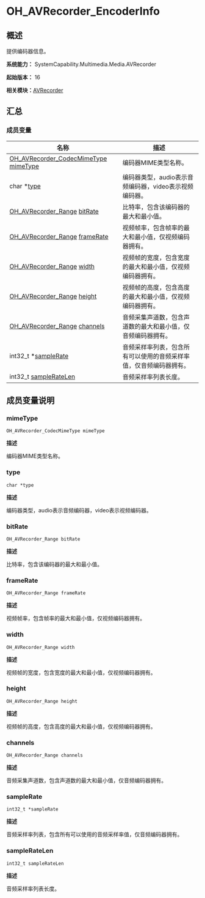 # OH_AVRecorder_EncoderInfo


## 概述

提供编码器信息。

**系统能力：** SystemCapability.Multimedia.Media.AVRecorder

**起始版本：** 16

**相关模块：**[AVRecorder](_a_v_recorder.md)


## 汇总


### 成员变量

| 名称 | 描述 | 
| -------- | -------- |
| [OH_AVRecorder_CodecMimeType](_a_v_recorder.md#oh_avrecorder_codecmimetype) [mimeType](#mimetype) | 编码器MIME类型名称。 | 
| char \*[type](#type) | 编码器类型，audio表示音频编码器，video表示视频编码器。 | 
| [OH_AVRecorder_Range](_o_h___a_v_recorder___range.md) [bitRate](#bitrate) | 比特率，包含该编码器的最大和最小值。 | 
| [OH_AVRecorder_Range](_o_h___a_v_recorder___range.md) [frameRate](#framerate) | 视频帧率，包含帧率的最大和最小值，仅视频编码器拥有。 | 
| [OH_AVRecorder_Range](_o_h___a_v_recorder___range.md) [width](#width) | 视频帧的宽度，包含宽度的最大和最小值，仅视频编码器拥有。 | 
| [OH_AVRecorder_Range](_o_h___a_v_recorder___range.md) [height](#height) | 视频帧的高度，包含高度的最大和最小值，仅视频编码器拥有。 | 
| [OH_AVRecorder_Range](_o_h___a_v_recorder___range.md) [channels](#channels) | 音频采集声道数，包含声道数的最大和最小值，仅音频编码器拥有。 | 
| int32_t \*[sampleRate](#samplerate) | 音频采样率列表，包含所有可以使用的音频采样率值，仅音频编码器拥有。 | 
| int32_t [sampleRateLen](#sampleratelen) | 音频采样率列表长度。 | 


## 成员变量说明


### mimeType

```
OH_AVRecorder_CodecMimeType mimeType
```

**描述**

编码器MIME类型名称。


### type

```
char *type
```

**描述**

编码器类型，audio表示音频编码器，video表示视频编码器。


### bitRate

```
OH_AVRecorder_Range bitRate
```

**描述**

比特率，包含该编码器的最大和最小值。


### frameRate

```
OH_AVRecorder_Range frameRate
```

**描述**

视频帧率，包含帧率的最大和最小值，仅视频编码器拥有。


### width

```
OH_AVRecorder_Range width
```

**描述**

视频帧的宽度，包含宽度的最大和最小值，仅视频编码器拥有。


### height

```
OH_AVRecorder_Range height
```

**描述**

视频帧的高度，包含高度的最大和最小值，仅视频编码器拥有。


### channels

```
OH_AVRecorder_Range channels
```

**描述**

音频采集声道数，包含声道数的最大和最小值，仅音频编码器拥有。


### sampleRate

```
int32_t *sampleRate
```

**描述**

音频采样率列表，包含所有可以使用的音频采样率值，仅音频编码器拥有。


### sampleRateLen

```
int32_t sampleRateLen
```

**描述**

音频采样率列表长度。
